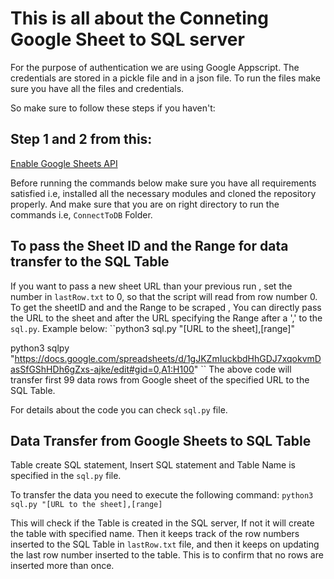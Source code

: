 # This is all about the Conneting Google Sheet to SQL server
For the purpose of authentication we are using Google Appscript. The credentials are stored in a pickle file and in a json file. To run the files make sure you have all the files and credentials.

So make sure to follow these steps if you haven't:
## Step 1 and 2 from this:
[Enable Google Sheets API](https://developers.google.com/sheets/api/quickstart/python)


Before running the commands below make sure you have all requirements satisfied i.e, installed all the necessary modules and cloned the repository properly. And make sure that you are on right directory to run the commands i.e, ``ConnectToDB`` Folder.


## To pass the Sheet ID and the Range for data transfer to the SQL Table
If you want to pass a new sheet URL than your previous run , set the number in `lastRow.txt` to 0, so that the script will read from row number 0.
To get the sheetID and and the Range to be scraped , You can directly pass the URL to the sheet and after the URL specifying the Range after a ',' to the ``sql.py``. Example below:
``python3 sql.py "[URL to the sheet],[range]"

  python3 sqlpy "https://docs.google.com/spreadsheets/d/1gJKZmIuckbdHhGDJ7xqokvmDasSfGShHDh6gZxs-ajke/edit#gid=0,A1:H100"
``
The above code will transfer first 99 data rows from Google sheet of the specified URL to the SQL Table.

For details about the code you can check ``sql.py`` file.

## Data Transfer from Google Sheets to SQL Table

Table create SQL statement, Insert SQL statement and Table Name is specified in the `sql.py` file.

To transfer the data you need to execute the following command:
``python3 sql.py "[URL to the sheet],[range]``

This will check if the Table is created in the SQL server, If not it will create the table with specified name. 
Then it keeps track of the row numbers inserted to the SQL Table in `lastRow.txt` file, and then it keeps on updating the last row number inserted to the table. This is to confirm that no rows are inserted more than once.



